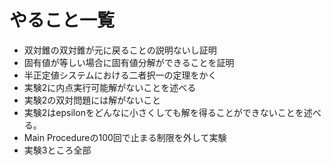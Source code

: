 # やること一覧

 * 双対錐の双対錐が元に戻ることの説明ないし証明
 * 固有値が等しい場合に固有値分解ができることを証明
 * 半正定値システムにおける二者択一の定理をかく
 * 実験2に内点実行可能解がないことを述べる
 * 実験2の双対問題には解がないこと
 * 実験2はepsilonをどんなに小さくしても解を得ることができないことを述べる。
 * Main Procedureの100回で止まる制限を外して実験
 * 実験3ところ全部
